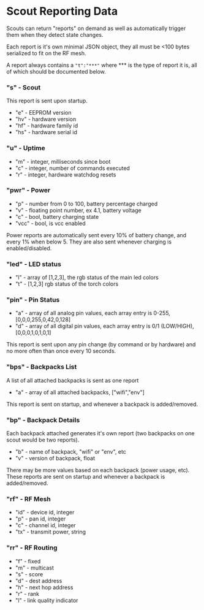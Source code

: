 Scout Reporting Data
====================

Scouts can return "reports" on demand as well as automatically trigger them when they detect state changes.

Each report is it's own minimal JSON object, they all must be <100 bytes serialized to fit on the RF mesh.

A report always contains a `"t":"***"` where *** is the type of report it is, all of which should be documented below.

### "s" - Scout

This report is sent upon startup.

* "e" - EEPROM version
* "hv" - hardware version
* "hf" - hardware family id
* "hs" - hardware serial id

### "u" - Uptime

* "m" - integer, milliseconds since boot
* "c" - integer, number of commands executed
* "r" - integer, hardware watchdog resets

### "pwr" - Power

* "p" - number from 0 to 100, battery percentage charged
* "v" - floating point number, ex 4.1, battery voltage
* "c" - bool, battery charging state
* "vcc" - bool, is vcc enabled

Power reports are automatically sent every 10% of battery change, and every 1% when below 5.  They are also sent whenever charging is enabled/disabled.

### "led" - LED status

* "l" - array of [1,2,3], the rgb status of the main led colors
* "t" - [1,2,3] rgb status of the torch colors

### "pin" - Pin Status

* "a" - array of all analog pin values, each array entry is 0-255, [0,0,0,255,0,42,0,128]
* "d" - array of all digital pin values, each array entry is 0/1 (LOW/HIGH), [0,0,0,1,0,1,0,1]

This report is sent upon any pin change (by command or by hardware) and no more often than once every 10 seconds.

### "bps" - Backpacks List

A list of all attached backpacks is sent as one report

* "a" - array of all attached backpacks, ["wifi","env"]

This report is sent on startup, and whenever a backpack is added/removed.

### "bp" - Backpack Details

Each backpack attached generates it's own report (two backpacks on one scout would be two reports).

* "b" - name of backpack, "wifi" or "env", etc
* "v" - version of backpack, float

There may be more values based on each backpack (power usage, etc). These reports are sent on startup and whenever a backpack is added/removed.

### "rf" - RF Mesh

* "id" - device id, integer
* "p" - pan id, integer
* "c" - channel id, integer
* "tx" - transmit power, string

### "rr" - RF Routing

* "f" - fixed
* "m" - multicast
* "s" - score
* "d" - dest address
* "h" - next hop address
* "r" - rank
* "l" - link quality indicator

